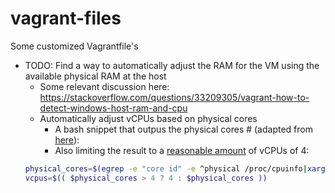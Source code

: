 # vagrant-files
Some customized Vagrantfile's


* TODO: Find a way to automatically adjust the RAM for the VM using the available physical RAM at the host
  * Some relevant discussion here: https://stackoverflow.com/questions/33209305/vagrant-how-to-detect-windows-host-ram-and-cpu
  * Automatically adjust vCPUs based on  physical cores  
    - A bash snippet that outpus the physical cores # (adapted from [here](https://access.redhat.com/discussions/480953)):
    - Also limiting the result to a [reasonable amount](https://blogs.vmware.com/vsphere/2013/02/the-performance-cost-of-smp-the-reason-for-rightsizing.html) of vCPUs of 4:
  ```bash
  physical_cores=$(egrep -e "core id" -e ^physical /proc/cpuinfo|xargs -l2 echo|sort -u|wc -l)
  vcpus=$(( $physical_cores > 4 ? 4 : $physical_cores ))
  ```
